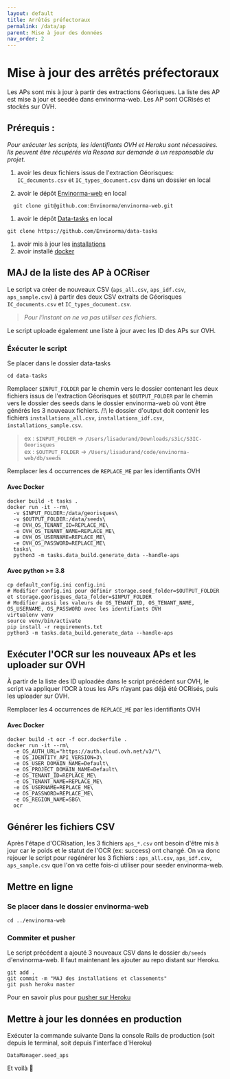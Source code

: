```yaml
---
layout: default
title: Arrêtés préfectoraux
permalink: /data/ap
parent: Mise à jour des données
nav_order: 2
---
```


# Mise à jour des arrêtés préfectoraux

Les APs sont mis à jour à partir des extractions Géorisques.
La liste des AP est mise à jour et seedée dans envinorma-web. Les AP sont OCRisés et stockés sur OVH.


## Prérequis :

_Pour exécuter les scripts, les identifiants OVH et Heroku sont nécessaires. Ils peuvent être récupérés via Resana sur demande à un responsable du projet._

1. avoir les deux fichiers issus de l'extraction Géorisques: `IC_documents.csv` et `IC_types_document.csv` dans un dossier en local

2. avoir le dépôt [Envinorma-web](https://github.com/Envinorma/envinorma-web) en local
  ```
    git clone git@github.com:Envinorma/envinorma-web.git
  ```
1. avoir le dépôt [Data-tasks](https://github.com/Envinorma/data-tasks) en local
  ```
  git clone https://github.com/Envinorma/data-tasks
  ```
1. avoir mis à jour les [installations](http://localhost:4000/data/classements)
1. avoir installé [docker](https://docs.docker.com/get-docker/)



## MAJ de la liste des AP à OCRiser

Le script va créer de nouveaux CSV (`aps_all.csv`, `aps_idf.csv`, `aps_sample.csv`) à partir des deux CSV extraits de Géorisques `IC_documents.csv` et `IC_types_document.csv`.
> _Pour l'instant on ne va pas utiliser ces fichiers._

Le script uploade également une liste à jour avec les ID des APs sur OVH.

### Éxécuter le script

Se placer dans le dossier data-tasks
```
cd data-tasks
```

Remplacer `$INPUT_FOLDER` par le chemin vers le dossier contenant les deux fichiers issus de l'extraction Géorisques et `$OUTPUT_FOLDER` par le chemin vers le dossier des seeds dans le dossier envinorma-web où vont être générés les 3 nouveaux fichiers.
/!\ le dossier d'output doit contenir les fichiers `installations_all.csv`, `installations_idf.csv`, `installations_sample.csv`.

> ex : `$INPUT_FOLDER` -> `/Users/lisadurand/Downloads/s3ic/S3IC-Georisques`\
> ex : `$OUTPUT_FOLDER` -> `/Users/lisadurand/code/envinorma-web/db/seeds`

Remplacer les 4 occurrences de `REPLACE_ME` par les identifiants OVH

#### Avec Docker
```
docker build -t tasks .
docker run -it --rm\
  -v $INPUT_FOLDER:/data/georisques\
  -v $OUTPUT_FOLDER:/data/seeds\
  -e OVH_OS_TENANT_ID=REPLACE_ME\
  -e OVH_OS_TENANT_NAME=REPLACE_ME\
  -e OVH_OS_USERNAME=REPLACE_ME\
  -e OVH_OS_PASSWORD=REPLACE_ME\
  tasks\
  python3 -m tasks.data_build.generate_data --handle-aps
```

#### Avec python >= 3.8
```
cp default_config.ini config.ini
# Modifier config.ini pour définir storage.seed_folder=$OUTPUT_FOLDER et storage.georisques_data_folder=$INPUT_FOLDER
# Modifier aussi les valeurs de OS_TENANT_ID, OS_TENANT_NAME, OS_USERNAME, OS_PASSWORD avec les identifiants OVH
virtualenv venv
source venv/bin/activate
pip install -r requirements.txt
python3 -m tasks.data_build.generate_data --handle-aps
```


## Exécuter l'OCR sur les nouveaux APs et les uploader sur OVH
À partir de la liste des ID uploadée dans le script précédent sur OVH, le script va appliquer l’OCR à tous les APs n’ayant pas déjà été OCRisés, puis les uploader sur OVH.

Remplacer les 4 occurrences de `REPLACE_ME` par les identifiants OVH

#### Avec Docker
```
docker build -t ocr -f ocr.dockerfile .
docker run -it --rm\
  -e OS_AUTH_URL="https://auth.cloud.ovh.net/v3/"\
  -e OS_IDENTITY_API_VERSION=3\
  -e OS_USER_DOMAIN_NAME=Default\
  -e OS_PROJECT_DOMAIN_NAME=Default\
  -e OS_TENANT_ID=REPLACE_ME\
  -e OS_TENANT_NAME=REPLACE_ME\
  -e OS_USERNAME=REPLACE_ME\
  -e OS_PASSWORD=REPLACE_ME\
  -e OS_REGION_NAME=SBG\
  ocr
```


## Générer les fichiers CSV
Après l'étape d'OCRisation, les 3 fichiers `aps_*.csv` ont besoin d'être mis à jour car le poids et le statut de l'OCR (ex: success) ont changé.
On va donc rejouer le script pour regénérer les 3 fichiers : `aps_all.csv`, `aps_idf.csv`, `aps_sample.csv` que l'on va cette fois-ci utiliser pour seeder envinorma-web.


## Mettre en ligne

### Se placer dans le dossier envinorma-web
```
cd ../envinorma-web
```

### Commiter et pusher
Le script précédent a ajouté 3 nouveaux CSV dans le dossier `db/seeds` d'envinorma-web.
Il faut maintenant les ajouter au repo distant sur Heroku.

```
git add .
git commit -m "MAJ des installations et classements"
git push heroku master
```
Pour en savoir plus pour [pusher sur Heroku](https://github.com/Envinorma/envinorma-web/#d%C3%A9ployer-sur-heroku)


## Mettre à jour les données en production

Exécuter la commande suivante Dans la console Rails de production (soit depuis le terminal, soit depuis  l'interface d'Heroku)
```
DataManager.seed_aps
```

Et voilà 🎉
